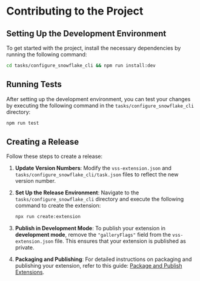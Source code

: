 ﻿# Contributing to the Project

## Setting Up the Development Environment

To get started with the project, install the necessary dependencies by running the following command:

```bash
cd tasks/configure_snowflake_cli && npm run install:dev
```

## Running Tests

After setting up the development environment, you can test your changes by executing the following command in the `tasks/configure_snowflake_cli` directory:

```bash
npm run test
```

## Creating a Release

Follow these steps to create a release:

1. **Update Version Numbers**: Modify the `vss-extension.json` and `tasks/configure_snowflake_cli/task.json` files to reflect the new version number.

2. **Set Up the Release Environment**: Navigate to the `tasks/configure_snowflake_cli` directory and execute the following command to create the extension:

   ```bash
   npx run create:extension
   ```

3. **Publish in Development Mode**: To publish your extension in **development mode**, remove the `"galleryFlags"` field from the `vss-extension.json` file. This ensures that your extension is published as private.

4. **Packaging and Publishing**: For detailed instructions on packaging and publishing your extension, refer to this guide: [Package and Publish Extensions](https://learn.microsoft.com/en-us/azure/devops/extend/publish/overview?toc=%2Fazure%2Fdevops%2Fmarketplace-extensibility%2Ftoc.json&view=azure-devops).